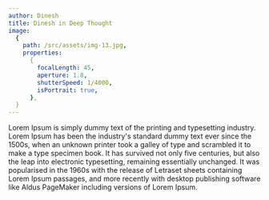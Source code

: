 ```yaml
---
author: Dinesh
title: Dinesh in Deep Thought
image:
  {
    path: /src/assets/img-13.jpg,
    properties:
      {
        focalLength: 45,
        aperture: 1.8,
        shutterSpeed: 1/4000,
        isPortrait: true,
      },
  }
---
```


Lorem Ipsum is simply dummy text of the printing and typesetting industry. Lorem Ipsum has been the industry's standard dummy text ever since the 1500s, when an unknown printer took a galley of type and scrambled it to make a type specimen book. It has survived not only five centuries, but also the leap into electronic typesetting, remaining essentially unchanged. It was popularised in the 1960s with the release of Letraset sheets containing Lorem Ipsum passages, and more recently with desktop publishing software like Aldus PageMaker including versions of Lorem Ipsum.
